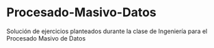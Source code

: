# Procesado-Masivo-Datos
Solución de ejercicios planteados durante la clase de Ingeniería para el Procesado Masivo de Datos
